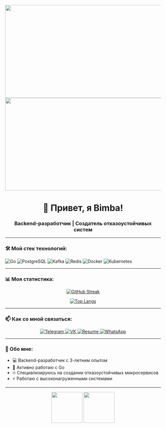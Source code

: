 <div align="center">
  <img src="https://media.giphy.com/media/dWesBcTLavkZuG35MI/giphy.gif" width="600" height="300"/>
  <img src="https://media4.giphy.com/media/TilmLMmWrRYYHjLfub/giphy.gif?cid=790b7611beb2cc2dc7ac23840f0d46699b65b96b1cd95fa5&rid=giphy.gif&ct=g" width="600" height="300"/>
</div>

<h1 align="center">👋 Привет, я Bimba!</h1>
<h3 align="center">Backend-разработчик | Создатель отказоустойчивых систем</h3>

---

### 🛠️ Мой стек технологий:
![Go](https://img.shields.io/badge/-Go-00ADD8?style=for-the-badge&logo=go&logoColor=white)
![PostgreSQL](https://img.shields.io/badge/-PostgreSQL-4169E1?style=for-the-badge&logo=postgresql&logoColor=white)
![Kafka](https://img.shields.io/badge/-Kafka-231F20?style=for-the-badge&logo=apache-kafka&logoColor=white)
![Redis](https://img.shields.io/badge/-Redis-DC382D?style=for-the-badge&logo=redis&logoColor=white)
![Docker](https://img.shields.io/badge/-Docker-2496ED?style=for-the-badge&logo=docker&logoColor=white)
![Kubernetes](https://img.shields.io/badge/-Kubernetes-326CE5?style=for-the-badge&logo=kubernetes&logoColor=white)

---

### 📊 Моя статистика:
<div align="center">
  
[![GitHub Streak](https://streak-stats.demolab.com?user=DalaevBC&theme=dark&background=000000)](https://git.io/streak-stats)

[![Top Langs](https://github-readme-stats.vercel.app/api/top-langs/?username=DalaevBC&layout=compact&theme=vision-friendly-dark)](https://github.com/anuraghazra/github-readme-stats)

</div>

---

### 📫 Как со мной связаться:
<div id="badges" align="center">
  <a href="https://t.me/Bambino_Da">
    <img src="https://img.shields.io/badge/Telegram-2CA5E0?style=for-the-badge&logo=telegram&logoColor=white" alt="Telegram"/>
  </a>
  <a href="https://vk.com/mr_odno_ekspresso">
    <img src="https://img.shields.io/badge/VK-0077FF?style=for-the-badge&logo=vk&logoColor=white" alt="VK"/>
  </a>
  <a href="https://docs.google.com/document/d/1giGyfWZTr2lzVQV1Bko-kIeOKECo8dRrJlZul8mFw_U/edit?usp=sharing">
    <img src="https://img.shields.io/badge/Резюме-4285F4?style=for-the-badge&logo=google-drive&logoColor=white" alt="Resume"/>
  </a>
  <a href="https://wa.me/79835371808">
    <img src="https://img.shields.io/badge/WhatsApp-25D366?style=for-the-badge&logo=whatsapp&logoColor=white" alt="WhatsApp"/>
  </a>
</div>

---

### 🎯 Обо мне:
- 💻 Backend-разработчик с 3-летним опытом
- 🚀 Активно работаю с Go
- 🔥 Специализируюсь на создании отказоустойчивых микросервисов
- ⚡ Работаю с высоконагруженными системами

---

<div align="center">
  <img src="https://media.giphy.com/media/M9gbBd9nbDrOTu1Mqx/giphy.gif" width="100"/>
  <img src="https://media.giphy.com/media/KAq5w47R9rmTuvWOWa/giphy.gif" width="100"/>
</div>
